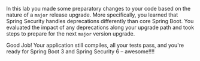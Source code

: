 In this lab you made some preparatory changes to your code based on the nature of a `major` release upgrade. More specifically, you learned that Spring Security handles deprecations differently than core Spring Boot. You evaluated the impact of any deprecations along your upgrade path and took steps to prepare for the next `major` version upgrade.

Good Job! Your application still compiles, all your tests pass, and you're ready for Spring Boot 3 and Spring Security 6 – awesome!!!!
